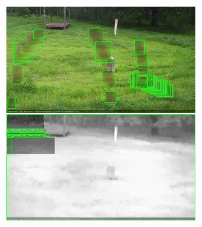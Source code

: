 ![20200619-181454-182456](in2/20200619/20200619-181454-182456_0_.jpg)
![20200619-210713-211718](in2/20200619/20200619-210713-211718_0_.jpg)
